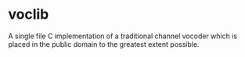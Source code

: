 # voclib
A single file C implementation of a traditional channel vocoder which is placed in the public domain to the greatest extent possible.
